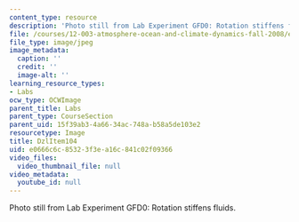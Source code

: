 ```yaml
---
content_type: resource
description: 'Photo still from Lab Experiment GFD0: Rotation stiffens fluids.'
file: /courses/12-003-atmosphere-ocean-and-climate-dynamics-fall-2008/e0666c6c85323f3ea16c841c02f09366_DzlItem104.jpg
file_type: image/jpeg
image_metadata:
  caption: ''
  credit: ''
  image-alt: ''
learning_resource_types:
- Labs
ocw_type: OCWImage
parent_title: Labs
parent_type: CourseSection
parent_uid: 15f39ab3-4a66-34ac-748a-b58a5de103e2
resourcetype: Image
title: DzlItem104
uid: e0666c6c-8532-3f3e-a16c-841c02f09366
video_files:
  video_thumbnail_file: null
video_metadata:
  youtube_id: null
---
```

Photo still from Lab Experiment GFD0: Rotation stiffens fluids.

